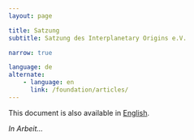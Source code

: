 ```yaml
---
layout: page

title: Satzung
subtitle: Satzung des Interplanetary Origins e.V.

narrow: true

language: de
alternate:
    - language: en
      link: /foundation/articles/
---
```


<div class="alert alert--info">
    This document is also available in <a href="/foundation/articles/">English</a>.
</div>

*In Arbeit...*
